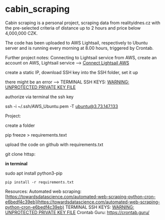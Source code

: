 # cabin_scraping

Cabin scraping is a personal project, scraping data from realityidnes.cz with the pre-selected criteria of distance up to 2 hours and price below 4,000,000 CZK.

The code has been uploaded to AWS Lightsail, respectively to Ubuntu server and is running every morning at 8.00 hours, triggered by Crontab.

Further project notes:
Connecting to Lightsail service from AWS, create an account on AWS, Lightsail service —> [Connect Lightsail AWS](https://towardsdatascience.com/automate-python-scripts-with-aws-lightsail-b8dfdd5b0a2f)

create a static IP, download SSH key into the SSH folder, set it up

there might be an error —>  TERMINAL SSH KEYS: [WARNING: UNPROTECTED PRIVATE KEY FILE](https://www.howtogeek.com/168119/fixing-warning-unprotected-private-key-file-on-linux/)

authorize via terminal the ssh key

ssh -i ~/.ssh/AWS_Ubuntu.pem -T [ubuntu@3.73.147.133](mailto:ubuntu@3.73.147.133)

Project:

create a folder

pip freeze > requirements.text

upload the code on github with requirements.txt

git clone httsp:

**in terminal** 

sudo apt install python3-pip

`pip install -r requirements.txt`


Resources:
Automated web scraping: [https://towardsdatascience.com/automated-web-scraping-python-cron-e6bedf4c39eb](https://towardsdatascience.com/automated-web-scraping-python-cron-e6bedf4c39eb) 
TERMINAL SSH KEYS: [WARNING: UNPROTECTED PRIVATE KEY FILE](https://www.howtogeek.com/168119/fixing-warning-unprotected-private-key-file-on-linux/)
Crontab Guru: https://crontab.guru/
